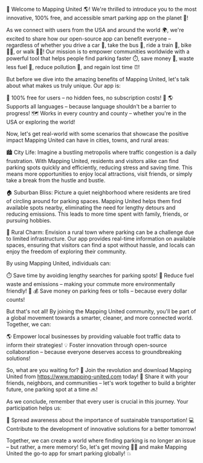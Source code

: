 🎉 Welcome to Mapping United 🌎! We're thrilled to introduce you to the most innovative, 100% free, and accessible smart parking app on the planet 🌟!

As we connect with users from the USA and around the world 🌍, we're excited to share how our open-source app can benefit everyone – regardless of whether you drive a car 🚗, take the bus 🚌, ride a train 🚂, bike 🚴‍♀️, or walk 🏃‍♂️! Our mission is to empower communities worldwide with a powerful tool that helps people find parking faster ⏱️, save money 💸, waste less fuel 🔋, reduce pollution 🌟, and regain lost time ⏰!

But before we dive into the amazing benefits of Mapping United, let's talk about what makes us truly unique. Our app is:

💯 100% free for users – no hidden fees, no subscription costs! 🤑
🌎 Supports all languages – because language shouldn't be a barrier to progress!
🗺️ Works in every country and county – whether you're in the USA or exploring the world!

Now, let's get real-world with some scenarios that showcase the positive impact Mapping United can have in cities, towns, and rural areas:

🏙️ City Life: Imagine a bustling metropolis where traffic congestion is a daily frustration. With Mapping United, residents and visitors alike can find parking spots quickly and efficiently, reducing stress and saving time. This means more opportunities to enjoy local attractions, visit friends, or simply take a break from the hustle and bustle.

🏠 Suburban Bliss: Picture a quiet neighborhood where residents are tired of circling around for parking spaces. Mapping United helps them find available spots nearby, eliminating the need for lengthy detours and reducing emissions. This leads to more time spent with family, friends, or pursuing hobbies.

🌳 Rural Charm: Envision a rural town where parking can be a challenge due to limited infrastructure. Our app provides real-time information on available spaces, ensuring that visitors can find a spot without hassle, and locals can enjoy the freedom of exploring their community.

By using Mapping United, individuals can:

⏱️ Save time by avoiding lengthy searches for parking spots!
💸 Reduce fuel waste and emissions – making your commute more environmentally friendly! 🌟
💰 Save money on parking fees or tolls – because every dollar counts!

But that's not all! By joining the Mapping United community, you'll be part of a global movement towards a smarter, cleaner, and more connected world. Together, we can:

🌎 Empower local businesses by providing valuable foot traffic data to inform their strategies!
💡 Foster innovation through open-source collaboration – because everyone deserves access to groundbreaking solutions!

So, what are you waiting for? 🤔 Join the revolution and download Mapping United from https://www.mapping-united.com today! 📲 Share it with your friends, neighbors, and communities – let's work together to build a brighter future, one parking spot at a time 🔜!

As we conclude, remember that every user is crucial in this journey. Your participation helps us:

🌟 Spread awareness about the importance of sustainable transportation!
💻 Contribute to the development of innovative solutions for a better tomorrow!

Together, we can create a world where finding parking is no longer an issue – but rather, a mere memory! So, let's get moving 🏃‍♀️ and make Mapping United the go-to app for smart parking globally! 💥